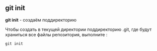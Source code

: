 ## git init

**git init** - создаём поддиректорию

Чтобы создать в текущей директории поддиректорию .git, где будут храниться все файлы репозитория, выполните :

```bash=
git init
```